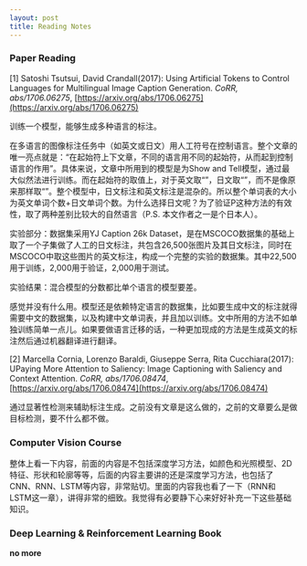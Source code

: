 ```yaml
---
layout: post
title: Reading Notes
---
```

<script type="text/javascript" src="http://cdn.mathjax.org/mathjax/latest/MathJax.js?config=default"></script>

### Paper Reading

[1] Satoshi Tsutsui, David Crandall(2017): Using Artificial Tokens to Control Languages for Multilingual Image Caption Generation. *CoRR, abs/1706.06275*, [https://arxiv.org/abs/1706.06275](https://arxiv.org/abs/1706.06275)

训练一个模型，能够生成多种语言的标注。

在多语言的图像标注任务中（如英文或日文）用人工符号在控制语言。整个文章的唯一亮点就是：“在起始符上下文章，不同的语言用不同的起始符，从而起到控制语言的作用”。具体来说，文章中所用到的模型是为Show and Tell模型，通过最大似然法进行训练。而在起始符的取值上，对于英文取“<en>”，日文取“<jp>”，而不是像原来那样取“<sos>”。整个模型中，日文标注和英文标注是混杂的。所以整个单词表的大小为英文单词个数+日文单词个数。为什么选择日文呢？为了验证P这种方法的有效性，取了两种差别比较大的自然语言（P.S. 本文作者之一是个日本人）。

实验部分：数据集采用YJ Caption 26k Dataset，是在MSCOCO数据集的基础上取了一个子集做了人工的日文标注，共包含26,500张图片及其日文标注，同时在MSCOCO中取这些图片的英文标注，构成一个完整的实验的数据集。其中22,500用于训练，2,000用于验证，2,000用于测试。

实验结果：混合模型的分数都比单个语言的模型要差。

感觉并没有什么用。模型还是依赖特定语言的数据集，比如要生成中文的标注就得需要中文的数据集，以及构建中文单词表，并且加以训练。文中所用的方法不如单独训练简单一点儿。如果要做语言迁移的话，一种更加现成的方法是生成英文的标注然后通过机器翻译进行翻译。

[2] Marcella Cornia, Lorenzo Baraldi, Giuseppe Serra, Rita Cucchiara(2017): UPaying More Attention to Saliency: Image Captioning with Saliency and Context Attention. *CoRR, abs/1706.08474*, [https://arxiv.org/abs/1706.08474](https://arxiv.org/abs/1706.08474)

通过显著性检测来辅助标注生成。之前没有文章是这么做的，之前的文章要么是做目标检测，要不什么都不做。

### Computer Vision Course

整体上看一下内容，前面的内容是不包括深度学习方法，如颜色和光照模型、2D特征、形状和轮廓等等，后面的内容主要讲的还是深度学习方法，也包括了CNN、RNN、LSTM等内容，非常贴切。里面的内容我也看了一下（RNN和LSTM这一章），讲得非常的细致。我觉得有必要静下心来好好补充一下这些基础知识。

### Deep Learning & Reinforcement Learning Book

**no more**